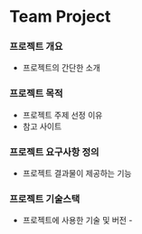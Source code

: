 # Team Project

### 프로젝트 개요
* 프로젝트의 간단한 소개

### 프로젝트 목적
* 프로젝트 주제 선정 이유
* 참고 사이트 

### 프로젝트 요구사항 정의
* 프로젝트 결과물이 제공하는 기능

### 프로젝트 기술스택
* 프로젝트에 사용한 기술 및 버전 -